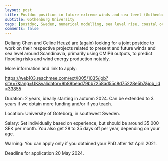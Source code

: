 ```yaml
---
layout: post
title: Postdoc position in future extreme winds and sea level (Gothenburg, Sweden)
subtitle: Gothenburg University
tags: [postdoc, Sweden, numerical modelling, sea level rise, coastal ocean]
comments: false
---
```

Deliang Chen and Celine Heuzé are (again) looking for a joint postdoc to work on their respective projects related to present and future winds and sea level around Scandinavia, primarily using CMIP6 outputs, to predict flooding risks and wind energy production notably. 

More information and link to apply:

https://web103.reachmee.com/ext/I005/1035/job?site=7&lang=UK&validator=9b89bead79bb7258ad55c8d75228e5b7&job_id=33855

Duration: 2 years, ideally starting in autumn 2024. Can be extended to 3 years if we obtain more funding and/or if you teach.

Location: University of Göteborg, in southwest Sweden.

Salary: Set individually based on experience, but should be around 35 000 SEK per month. You also get 28 to 35 days off per year, depending on your age.

Warning: You can apply only if you obtained your PhD after 1st April 2021.

Deadline for application 20 May 2024.
